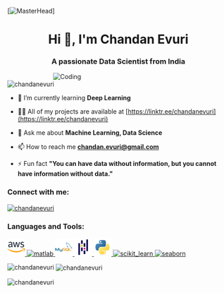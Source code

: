 [![MasterHead](https://www.omadahealth.com/hubfs/QuantifyingBehavior_Header_Animate_080818-1.gif)]
<h1 align="center">Hi 👋, I'm Chandan Evuri</h1>
<h3 align="center">A passionate Data Scientist from India</h3>
<img align="right" alt="Coding" width="400" src="https://miro.medium.com/v2/resize:fit:1400/0*H4cHks1eEdrW7Zlz.gif">

<p align="left"> <img src="https://komarev.com/ghpvc/?username=chandanevuri&label=Profile%20views&color=0e75b6&style=flat" alt="chandanevuri" /> </p>

- 🌱 I’m currently learning **Deep Learning**

- 👨‍💻 All of my projects are available at [https://linktr.ee/chandanevuri](https://linktr.ee/chandanevuri)

- 💬 Ask me about **Machine Learning, Data Science**

- 📫 How to reach me **chandan.evuri@gmail.com**

- ⚡ Fun fact **"You can have data without information, but you cannot have information without data."**

<h3 align="left">Connect with me:</h3>
<p align="left">
<a href="https://linkedin.com/in/chandanevuri" target="blank"><img align="center" src="https://raw.githubusercontent.com/rahuldkjain/github-profile-readme-generator/master/src/images/icons/Social/linked-in-alt.svg" alt="chandanevuri" height="30" width="40" /></a>
</p>

<h3 align="left">Languages and Tools:</h3>
<p align="left"> <a href="https://aws.amazon.com" target="_blank" rel="noreferrer"> <img src="https://raw.githubusercontent.com/devicons/devicon/master/icons/amazonwebservices/amazonwebservices-original-wordmark.svg" alt="aws" width="40" height="40"/> </a> <a href="https://www.mathworks.com/" target="_blank" rel="noreferrer"> <img src="https://upload.wikimedia.org/wikipedia/commons/2/21/Matlab_Logo.png" alt="matlab" width="40" height="40"/> </a> <a href="https://www.mysql.com/" target="_blank" rel="noreferrer"> <img src="https://raw.githubusercontent.com/devicons/devicon/master/icons/mysql/mysql-original-wordmark.svg" alt="mysql" width="40" height="40"/> </a> <a href="https://pandas.pydata.org/" target="_blank" rel="noreferrer"> <img src="https://raw.githubusercontent.com/devicons/devicon/2ae2a900d2f041da66e950e4d48052658d850630/icons/pandas/pandas-original.svg" alt="pandas" width="40" height="40"/> </a> <a href="https://www.python.org" target="_blank" rel="noreferrer"> <img src="https://raw.githubusercontent.com/devicons/devicon/master/icons/python/python-original.svg" alt="python" width="40" height="40"/> </a> <a href="https://scikit-learn.org/" target="_blank" rel="noreferrer"> <img src="https://upload.wikimedia.org/wikipedia/commons/0/05/Scikit_learn_logo_small.svg" alt="scikit_learn" width="40" height="40"/> </a> <a href="https://seaborn.pydata.org/" target="_blank" rel="noreferrer"> <img src="https://seaborn.pydata.org/_images/logo-mark-lightbg.svg" alt="seaborn" width="40" height="40"/> </a> </p>

<p><img align="left" src="https://github-readme-stats.vercel.app/api/top-langs?username=chandanevuri&show_icons=true&locale=en&layout=compact" alt="chandanevuri" /></p>

<p>&nbsp;<img align="center" src="https://github-readme-stats.vercel.app/api?username=chandanevuri&show_icons=true&locale=en" alt="chandanevuri" /></p>

<p><img align="center" src="https://github-readme-streak-stats.herokuapp.com/?user=chandanevuri&" alt="chandanevuri" /></p>
